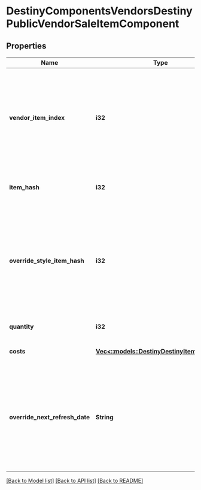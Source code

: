 # DestinyComponentsVendorsDestinyPublicVendorSaleItemComponent

## Properties
Name | Type | Description | Notes
------------ | ------------- | ------------- | -------------
**vendor_item_index** | **i32** | The index into the DestinyVendorDefinition.itemList property. Note that this means Vendor data *is* Content Version dependent: make sure you have the latest content before you use Vendor data, or these indexes may mismatch.   Most systems avoid this problem, but Vendors is one area where we are unable to reasonably avoid content dependency at the moment. | [optional] [default to null]
**item_hash** | **i32** | The hash of the item being sold, as a quick shortcut for looking up the DestinyInventoryItemDefinition of the sale item. | [optional] [default to null]
**override_style_item_hash** | **i32** | If populated, this is the hash of the item whose icon (and other secondary styles, but *not* the human readable strings) should override whatever icons/styles are on the item being sold.  If you don&#39;t do this, certain items whose styles are being overridden by socketed items - such as the \&quot;Recycle Shader\&quot; item - would show whatever their default icon/style is, and it wouldn&#39;t be pretty or look accurate. | [optional] [default to null]
**quantity** | **i32** | How much of the item you&#39;ll be getting. | [optional] [default to null]
**costs** | [**Vec<::models::DestinyDestinyItemQuantity>**](Destiny.DestinyItemQuantity.md) | A summary of the current costs of the item. | [optional] [default to null]
**override_next_refresh_date** | **String** | If this item has its own custom date where it may be removed from the Vendor&#39;s rotation, this is that date.  Note that there&#39;s not actually any guarantee that it will go away: it could be chosen again and end up still being in the Vendor&#39;s sale items! But this is the next date where that test will occur, and is also the date that the game shows for availability on things like Bounties being sold. So it&#39;s the best we can give. | [optional] [default to null]

[[Back to Model list]](../README.md#documentation-for-models) [[Back to API list]](../README.md#documentation-for-api-endpoints) [[Back to README]](../README.md)


